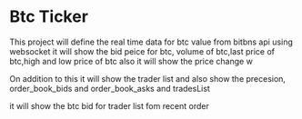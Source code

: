 # Btc Ticker
This project will define  the real time data for btc value from bitbns api using websocket it will show the bid peice for btc,
volume of btc,last price of btc,high and low price of btc also it will show the price change w

On addition to this it will show the trader list and also show the precesion, order_book_bids and order_book_asks and tradesList

it will show the btc bid for trader list fom recent order
